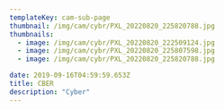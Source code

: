```yaml
---
templateKey: cam-sub-page
thumbnail: /img/cam/cybr/PXL_20220820_225820788.jpg
thumbnails:
  - image: /img/cam/cybr/PXL_20220820_222509124.jpg
  - image: /img/cam/cybr/PXL_20220820_225807598.jpg
  - image: /img/cam/cybr/PXL_20220820_225820788.jpg

date: 2019-09-16T04:59:59.653Z
title: CBER 
description: "Cyber"
---
```

